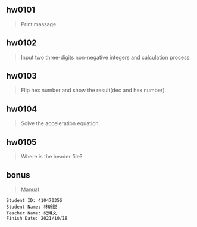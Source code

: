 ## hw0101
> Print massage.

## hw0102
> Input two three-digits non-negative integers and calculation process.

## hw0103
> Flip hex number and show the result(dec and hex number).

## hw0104
> Solve the acceleration equation.

## hw0105
> Where is the header file?

## bonus
> Manual

```
Student ID: 41047035S
Student Name: 林昕鋭
Teacher Name: 紀博文
Finish Date: 2021/10/18
```